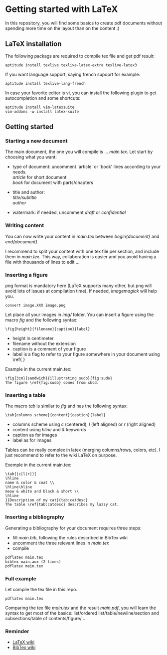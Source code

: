# Getting started with LaTeX
In this repository, you will find some basics to create pdf documents without spending more time on the layout than on the content :)

## LaTeX installation
The following packags are required to compile tex file and get pdf result:
```
aptitude install texlive texlive-latex-extra texlive-latex3
```

If you want language support, saying french supoprt for example:
```
aptitude install texlive-lang-french
```

In case your favorite editor is vi, you can install the following plugin to get autocompletion and some shortcuts:
```
aptitude install vim-latexsuite
vim-addons -w install latex-suite
```

## Getting started
### Starting a new document
The main document, the one you will compile is ... _main.tex_. Let start by choosing what you want:
* type of document: uncomment 'article' or 'book' lines according to your needs.  
   _article_ for short document  
   _book_ for document with parts/chapters

* title and author:  
   _title/subtitle_  
   _author_

* watermark: if needed, uncomment _draft_ or _confidential_


### Writing content
You can now write your content in _main.tex_ between _begin{document}_ and _end{document}_.

I recommend to split your content with one tex file per section, and include them in _main.tex_.
This way, collaboration is easier and you avoid having a file with thousands of lines to edit ...

### Inserting a figure
png format is mandatory here (LaTeX supports many other, but png will avoid lots of issues at compilation time). If needed, _imagemagick_ will help you.
```
convert image.XXX image.png
```

Let place all your images in _img/_ folder. You can insert a figure using the macro _fig_ and the following syntax:
```
\fig{height}{filename}{caption}{label}
```
* height in centimeter
* filename without the extension
* caption is a comment of your figure
* label is a flag to refer to your figure somewhere in your document using \ref{ }

Example in the current main.tex:
```
\fig{3cm}{sandwich}{illustrating sudo}{fig:sudo}
The figure \ref{fig:sudo} comes from xkcd.
```

### Inserting a table
The macro _tab_ is similar to _fig_ and has the following syntax:
```
\tab{columns scheme}{content}{caption}{label}
```
* columns scheme using _c_ (centered), _l_ (left aligned) or _r_ (right aligned)
* content using _hline_ and _&_ keywords 
* caption as for images
* label as for images

Tables can be really complex in latex (merging columns/rows, colors, etc). I just recommend to refer to the wiki LaTeX on purpose. 


Exemple in the current main.tex:
```
\tab{|c|l|r|}{
\hline
name & color & coat \\ 
\hline\hline
meow & white and black & short \\
\hline
}{Description of my cat}{tab:catdesc}
The table \ref{tab:catdesc} describes my lazzy cat.
```

### Inserting a bibliography
Generating a bibliography for your document requires three steps:
* fill _main.bib_, following the rules described in BibTex wiki 
* uncomment the three relevant lines in _main.tex_
* compile  
```
pdflatex main.tex
bibtex main.aux (2 times)
pdflatex main.tex
```

### Full example
Let compile the tex file in this repo.
```
pdflatex main.tex
```

Comparing the tex file _main.tex_ and the result _main.pdf_, you will learn the syntax to get most of the basics: list/ordered list/table/newline/section and subsections/table of contents/figure/...

### Reminder
* [LaTeX wiki](https://en.wikibooks.org/wiki/LaTeX/)
* [BibTex wiki](https://fr.wikipedia.org/wiki/BibTeX)
